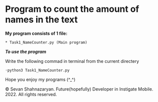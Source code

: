 # Program to count the amount of names in the text

**My program consists of 1 file:**

	* Task1_NameCounter.py (Main program)

***To use the program***

Write the following commad in terminal from the current directery

	◦python3 Task1_NameCounter.py

Hope you enjoy my programs (^_^)

© Sevan Shahnazaryan. Future(hopefully) Developer in Instigate Mobile.
2022. All rights reserved.
